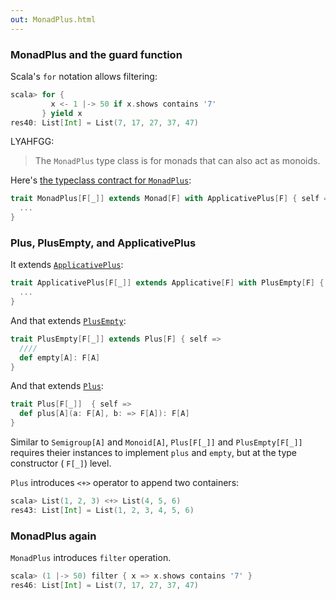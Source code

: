 ```yaml
---
out: MonadPlus.html
---
```


### MonadPlus and the guard function

Scala's `for` notation allows filtering:

```scala
scala> for {
         x <- 1 |-> 50 if x.shows contains '7'
       } yield x
res40: List[Int] = List(7, 17, 27, 37, 47)
```

LYAHFGG:

> The `MonadPlus` type class is for monads that can also act as monoids.

Here's [the typeclass contract for `MonadPlus`](https://github.com/scalaz/scalaz/blob/scalaz-seven/core/src/main/scala/scalaz/MonadPlus.scala):

```scala
trait MonadPlus[F[_]] extends Monad[F] with ApplicativePlus[F] { self =>
  ...
}
```

### Plus, PlusEmpty, and ApplicativePlus

It extends [`ApplicativePlus`](https://github.com/scalaz/scalaz/blob/scalaz-seven/core/src/main/scala/scalaz/ApplicativePlus.scala):

```scala
trait ApplicativePlus[F[_]] extends Applicative[F] with PlusEmpty[F] { self =>
  ...
}
```

And that extends [`PlusEmpty`](https://github.com/scalaz/scalaz/blob/scalaz-seven/core/src/main/scala/scalaz/PlusEmpty.scala):

```scala
trait PlusEmpty[F[_]] extends Plus[F] { self =>
  ////
  def empty[A]: F[A]
}
```

And that extends [`Plus`](https://github.com/scalaz/scalaz/blob/scalaz-seven/core/src/main/scala/scalaz/PlusEmpty.scala):

```scala
trait Plus[F[_]]  { self =>
  def plus[A](a: F[A], b: => F[A]): F[A]
}
```

Similar to `Semigroup[A]` and `Monoid[A]`, `Plus[F[_]]` and `PlusEmpty[F[_]]` requires theier instances to implement `plus` and `empty`, but at the type constructor ( `F[_]`) level. 

`Plus` introduces `<+>` operator to append two containers:

```scala
scala> List(1, 2, 3) <+> List(4, 5, 6)
res43: List[Int] = List(1, 2, 3, 4, 5, 6)
```

### MonadPlus again

`MonadPlus` introduces `filter` operation.

```scala
scala> (1 |-> 50) filter { x => x.shows contains '7' }
res46: List[Int] = List(7, 17, 27, 37, 47)
```
